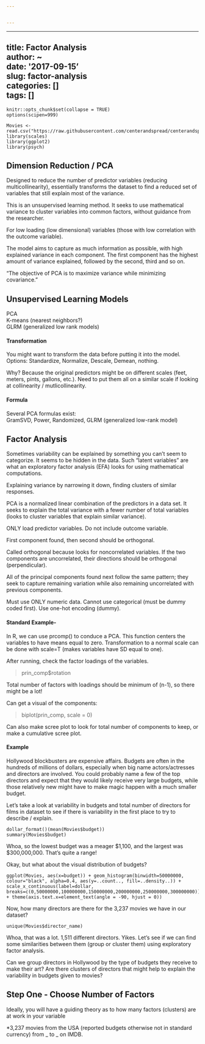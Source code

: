 ```yaml
---


---
```


<hr>
<h2 id="title-factor-analysisauthor-date-2017-09-15slug-factor-analysiscategories-tags-">title: Factor Analysis<br>
author: ~<br>
date: '2017-09-15’<br>
slug: factor-analysis<br>
categories: []<br>
tags: []</h2>
<pre class=" language-undefined"><code class="prism language-{r language-undefined">knitr::opts_chunk$set(collapse = TRUE)
options(scipen=999)
</code></pre>
<pre class=" language-undefined"><code class="prism language-{r} language-undefined">Movies &lt;- read.csv("https://raw.githubusercontent.com/centerandspread/centerandspread.github.io/master/data/USAMovies.csv")
library(scales)
library(ggplot2)
library(psych)
</code></pre>
<h2 id="dimension-reduction--pca">Dimension Reduction / PCA</h2>
<p>Designed to reduce the number of predictor variables (reducing multicollinearity), essentially transforms the dataset to find a reduced set of variables that still explain most of the variance.</p>
<p>This is an unsupervised learning method. It seeks to use mathematical variance to cluster variables into common factors, without guidance from the researcher.</p>
<p>For low loading (low dimensional) variables (those with low correlation with the outcome variable).</p>
<p>The model aims to capture as much information as possible, with high explained variance in each component. The first component has the highest amount of variance explained, followed by the second, third and so on.</p>
<p>“The objective of PCA is to maximize variance while minimizing covariance.”</p>
<h2 id="unsupervised-learning-models">Unsupervised Learning Models</h2>
<p>PCA<br>
K-means (nearest neighbors?)<br>
GLRM (generalized low rank models)</p>
<h4 id="transformation">Transformation</h4>
<p>You might want to transform the data before putting it into the model. Options: Standardize, Normalize, Descale, Demean, nothing.</p>
<p>Why? Because the original predictors might be on different scales (feet, meters, pints, gallons, etc.). Need to put them all on a similar scale if looking at collinearity / mutlicollinearity.</p>
<h4 id="formula">Formula</h4>
<p>Several PCA formulas exist:<br>
GramSVD, Power, Randomized, GLRM (generalized low-rank model)</p>
<h2 id="factor-analysis">Factor Analysis</h2>
<p>Sometimes variability can be explained by something you can’t seem to categorize. It seems to be hidden in the data. Such “latent variables” are what an exploratory factor analysis (EFA) looks for using mathematical computations.</p>
<p>Explaining variance by narrowing it down, finding clusters of similar responses.</p>
<p>PCA is a normalized linear combination of the predictors in a data set. It seeks to explain the total variance with a fewer number of total variables (looks to cluster variables that explain similar variance).</p>
<p>ONLY load predictor variables. Do not include outcome variable.</p>
<p>First component found, then second should be orthogonal.</p>
<p>Called orthogonal because looks for noncorrelated variables. If the two components are uncorrelated, their directions should be orthogonal (perpendicular).</p>
<p>All of the principal components found next follow the same pattern; they seek to capture remaining variation while also remaining uncorrelated with previous components.</p>
<p>Must use ONLY numeric data. Cannot use categorical (must be dummy coded first). Use one-hot encoding (dummy).</p>
<h4 id="standard-example-">Standard Example-</h4>
<p>In R, we can use prcomp() to conduce a PCA. This function centers the variables to have means equal to zero. Transformation to a normal scale can be done with scale=T (makes variables have SD equal to one).</p>
<p>After running, check the factor loadings of the variables.</p>
<blockquote>
<p>prin_comp$rotation</p>
</blockquote>
<p>Total number of factors with loadings should be minimum of (n-1), so there might be a lot!</p>
<p>Can get a visual of the components:</p>
<blockquote>
<p>biplot(prin_comp, scale = 0)</p>
</blockquote>
<p>Can also make scree plot to look for total number of components to keep, or make a cumulative scree plot.</p>
<h4 id="example">Example</h4>
<p>Hollywood blockbusters are expensive affairs. Budgets are often in the hundreds of millions of dollars, especially when big name actors/actresses and directors are involved. You could probably name a few of the top directors and expect that they would likely receive very large budgets, while those relatively new might have to make magic happen with a much smaller budget.</p>
<p>Let’s take a look at variability in budgets and total number of directors for films in dataset to see if there is variability in the first place to try to describe / explain.</p>
<pre class=" language-undefined"><code class="prism language-{r} language-undefined">dollar_format()(mean(Movies$budget))
summary(Movies$budget)
</code></pre>
<p>Whoa, so the lowest budget was a meager $1,100, and the largest was $300,000,000. That’s quite a range!</p>
<p>Okay, but what about the visual distribution of budgets?</p>
<pre class=" language-undefined"><code class="prism language-{r} language-undefined">ggplot(Movies, aes(x=budget)) + geom_histogram(binwidth=50000000, colour="black", alpha=0.4, aes(y=..count.., fill=..density..)) + scale_x_continuous(label=dollar, breaks=c(0,50000000,100000000,150000000,200000000,250000000,300000000)) + theme(axis.text.x=element_text(angle = -90, hjust = 0))
</code></pre>
<p>Now, how many directors are there for the 3,237 movies we have in our dataset?</p>
<pre class=" language-undefined"><code class="prism language-{r} language-undefined">unique(Movies$director_name)
</code></pre>
<p>Whoa, that was a lot. 1,511 different directors. Yikes. Let’s see if we can find some similarities between them (group or cluster them) using exploratory factor analysis.</p>
<p>Can we group directors in Hollywood by the type of budgets they receive to make their art? Are there clusters of directors that might help to explain the variability in budgets given to movies?</p>
<h2 id="step-one---choose-number-of-factors">Step One - Choose Number of Factors</h2>
<p>Ideally, you will have a guiding theory as to how many factors (clusters) are at work in your variable</p>
<p>*3,237 movies from the USA (reported budgets otherwise not in standard currency) from _ to _ on IMDB.</p>


